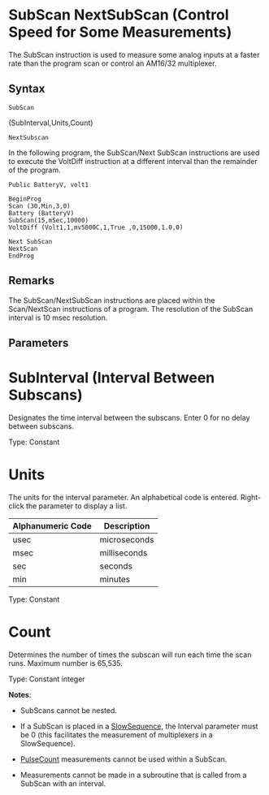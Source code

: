 # SubScan NextSubScan (Control Speed for Some Measurements)

The SubScan instruction is used to measure some analog inputs at a faster rate than the program scan or control an AM16/32 multiplexer.

## Syntax

```
SubScan
```

(SubInterval,Units,Count)

```
NextSubscan
```

In the following program, the SubScan/Next SubScan instructions are used to execute the VoltDiff instruction at a different interval than the remainder of the program.

```
Public BatteryV, volt1

BeginProg
Scan (30,Min,3,0)
Battery (BatteryV)
SubScan(15,mSec,10000)
VoltDiff (Volt1,1,mv5000C,1,True ,0,15000,1.0,0)

Next SubScan
NextScan
EndProg
```

## Remarks

The SubScan/NextSubScan instructions are placed within the Scan/NextScan instructions of a program. The resolution of the SubScan interval is 10 msec resolution.

## Parameters

# SubInterval (Interval Between Subscans)

Designates the time interval between the subscans. Enter 0 for no delay between subscans.

Type: Constant

# Units

The units for the interval parameter. An alphabetical code is entered. Right-click the parameter to display a list.

| Alphanumeric Code | Description  |
| ----------------- | ------------ |
| usec              | microseconds |
| msec              | milliseconds |
| sec               | seconds      |
| min               | minutes      |

Type: Constant

# Count

Determines the number of times the subscan will run each time the scan runs. Maximum number is 65,535.

Type: Constant integer

**Notes**:

- SubScans cannot be nested.

- If a SubScan is placed in a [SlowSequence](slowsequence.md), the Interval parameter must be 0 (this facilitates the measurement of multiplexers in a SlowSequence).

- [PulseCount](pulsecountpulsecountreset.md) measurements cannot be used within a SubScan.

- Measurements cannot be made in a subroutine that is called from a SubScan with an interval.
